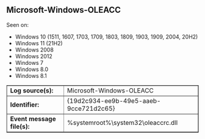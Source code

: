 ## Microsoft-Windows-OLEACC

Seen on:
* Windows 10 (1511, 1607, 1703, 1709, 1803, 1809, 1903, 1909, 2004, 20H2)
* Windows 11 (21H2)
* Windows 2008
* Windows 2012
* Windows 7
* Windows 8.0
* Windows 8.1

<table border="1" class="docutils">
  <tbody>
    <tr>
      <td><b>Log source(s):</b></td>
      <td>Microsoft-Windows-OLEACC</td>
    </tr>
    <tr>
      <td><b>Identifier:</b></td>
      <td>{19d2c934-ee9b-49e5-aaeb-9cce721d2c65}</td>
    </tr>
    <tr>
      <td><b>Event message file(s):</b></td>
      <td>%systemroot%\system32\oleaccrc.dll</td>
    </tr>
  </tbody>
</table>

&nbsp;

